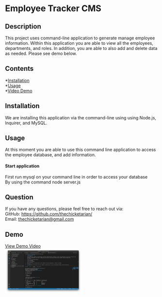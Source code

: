 # Employee Tracker CMS
## Description
This project uses command-line application to generate manage employee information. Within this application you are able to view all the employees, departments, and roles. In addition, you are able to also add and delete data as needed. Please see demo below.
## Contents
*[Installation](#installation)\
*[Usage](#usage)\
*[Video Demo](#demo)
## Installation 
We are installing this application via the command-line using using Node.js, Inquirer, and MySQL.
## Usage
At this moment you are able to use this command line application to access the employee database, and add information.

#### Start application

First run mysql on your command line in order to access your database\
By using the command node server.js

## Question
If you have any questions, please feel free to reach out via:\
GitHub: https://github.com/thechicketarian/ \
Email: thechicketarian@gmail.com
## Demo 

[View Demo Video](https://vimeo.com/718614079)\
<img src="assets/cms.jpg" width="50%">
